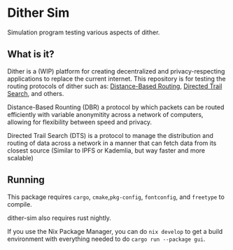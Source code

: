 # Dither Sim
Simulation program testing various aspects of dither.

## What is it?
Dither is a (WIP) platform for creating decentralized and privacy-respecting applications to replace the current internet. This repository is for testing the routing protocols of dither such as: [Distance-Based Routing](https://www.dither.link/docs/spec/dither/routing/distance-based-routing/), [Directed Trail Search](https://www.dither.link/docs/spec/dither/routing/directional-trail-search/), and others.

Distance-Based Rounting (DBR) a protocol by which packets can be routed efficiently with variable anonymitity across a network of computers, allowing for flexibility between speed and privacy.

Directed Trail Search (DTS) is a protocol to manage the distribution and routing of data across a network in a manner that can fetch data from its closest source (Similar to IPFS or Kademlia, but way faster and more scalable)

## Running
This package requires `cargo`, `cmake`,`pkg-config`, `fontconfig`, and `freetype` to compile.

dither-sim also requires rust nightly.

If you use the Nix Package Manager, you can do `nix develop` to get a build environment with everything needed to do `cargo run --package gui`.
